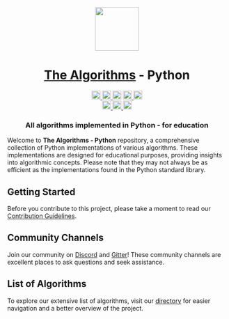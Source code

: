 <div align="center">
    <!-- Logo: -->
    <a href="https://github.com/TheAlgorithms/">
        <img src="https://raw.githubusercontent.com/TheAlgorithms/website/1cd824df116b27029f17c2d1b42d81731f28a920/public/logo.svg" height="100">
    </a>
    <h1><a href="https://github.com/TheAlgorithms/">The Algorithms</a> - Python</h1>
    <!-- Labels: -->
    <!-- First row: -->
    <a href="https://gitpod.io/#https://github.com/TheAlgorithms/Python">
        <img src="https://img.shields.io/badge/Gitpod-Ready--to--Code-blue?logo=gitpod&style=flat-square" height="20" alt="Gitpod Ready-to-Code">
    </a>
    <a href="https://github.com/TheAlgorithms/Python/blob/master/CONTRIBUTING.md">
        <img src="https://img.shields.io/static/v1.svg?label=Contributions&message=Welcome&color=0059b3&style=flat-square" height="20" alt="Contributions Welcome">
    </a>
    <img src="https://img.shields.io/github/repo-size/TheAlgorithms/Python.svg?label=Repo%20size&style=flat-square" height="20">
    <a href="https://the-algorithms.com/discord">
        <img src="https://img.shields.io/discord/808045925556682782.svg?logo=discord&colorB=7289DA&style=flat-square" height="20" alt="Discord chat">
    </a>
    <a href="https://gitter.im/TheAlgorithms/community">
        <img src="https://img.shields.io/badge/Chat-Gitter-ff69b4.svg?label=Chat&logo=gitter&style=flat-square" height="20" alt="Gitter chat">
    </a>
    <!-- Second row: -->
    <br>
    <a href="https://github.com/TheAlgorithms/Python/actions">
        <img src="https://img.shields.io/github/actions/workflow/status/TheAlgorithms/Python/build.yml?branch=master&label=CI&logo=github&style=flat-square" height="20" alt="GitHub Workflow Status">
    </a>
    <a href="https://github.com/pre-commit/pre-commit">
        <img src="https://img.shields.io/badge/pre--commit-enabled-brightgreen?logo=pre-commit&logoColor=white&style=flat-square" height="20" alt="pre-commit">
    </a>
    <a href="https://github.com/psf/black">
        <img src="https://img.shields.io/static/v1?label=code%20style&message=black&color=black&style=flat-square" height="20" alt="code style: black">
    </a>
    <!-- Short description: -->
    <h3>All algorithms implemented in Python - for education</h3>
</div>

Welcome to **The Algorithms - Python** repository, a comprehensive collection of Python implementations of various algorithms. These implementations are designed for educational purposes, providing insights into algorithmic concepts. Please note that they may not always be as efficient as the implementations found in the Python standard library.

## Getting Started

Before you contribute to this project, please take a moment to read our [Contribution Guidelines](CONTRIBUTING.md).

## Community Channels

Join our community on [Discord](https://the-algorithms.com/discord) and [Gitter](https://gitter.im/TheAlgorithms/community)! These community channels are excellent places to ask questions and seek assistance.

## List of Algorithms

To explore our extensive list of algorithms, visit our [directory](DIRECTORY.md) for easier navigation and a better overview of the project.

